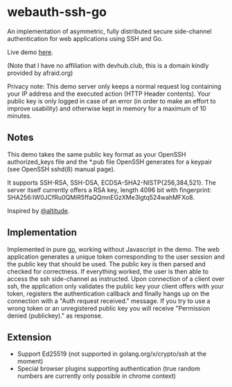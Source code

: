 # webauth-ssh-go
An implementation of asymmetric, fully distributed secure side-channel authentication for web applications using SSH and Go.

Live demo [here](https://demo.devhub.club/).

(Note that I have no affiliation with devhub.club, this is a domain 
kindly provided by afraid.org)

Privacy note: This demo server only keeps a normal request log containing your IP address and the executed action (HTTP Header 
contents). Your public key is only logged in case of an error (in order to make an effort to improve usability) and otherwise 
kept in memory for a maximum of 10 minutes. 

## Notes

This demo takes the same public key format as your OpenSSH authorized_keys file
and the *.pub file OpenSSH generates for a keypair (see OpenSSH sshd(8) manual page).

It supports SSH-RSA, SSH-DSA, ECDSA-SHA2-NISTP{256,384,521}.
The server itself currently offers a RSA key, length 4096 bit with fingerprint:
SHA256:IW0JCfRu0QMiR5ffaQQmnEGzXMe3lgtq524wahMFXo8.

Inspired by [@altitude](https://github.com/altitude/login-with-ssh/).

## Implementation
Implemented in pure [go](http://golang.org), working without Javascript in the demo.
The web application generates a unique token corresponding to the user session and the public key that should be used.
The public key is then parsed and checked for correctness.
If everything worked, the user is then able to access the ssh side-channel as instructed.
Upon connection of a client over ssh, the application only validates the public key your client offers with your token, registers the authentication callback and finally hangs up on the connection with a "Auth request received." message.
If you try to use a wrong token or an unregistered public key you will receive "Permission denied (publickey)." as response.

## Extension
- Support Ed25519 (not supported in golang.org/x/crypto/ssh at the moment)
- Special browser plugins supporting authentication (true random numbers are currently only possible in chrome context)

